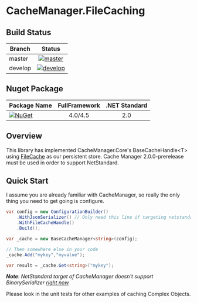 CacheManager.FileCaching
========================

Build Status
------------

Branch | Status
--- | :---:
master | [![master](https://ci.appveyor.com/api/projects/status/pi3k1r41y2j2l5ov/branch/master?svg=true)](https://ci.appveyor.com/project/maldworth/cachemanager-filecaching/branch/master)
develop | [![develop](https://ci.appveyor.com/api/projects/status/pi3k1r41y2j2l5ov/branch/develop?svg=true)](https://ci.appveyor.com/project/maldworth/cachemanager-filecaching/branch/develop)

Nuget Package
-------------

| Package Name | FullFramework | .NET Standard |
| ------------ | :-----------: | :-----------: |
| [![NuGet](https://img.shields.io/nuget/v/cachemanager.filecaching.svg)](https://www.nuget.org/packages/CacheManager.FileCaching) | 4.0/4.5 | 2.0 |

Overview
--------

This library has implemented CacheManager.Core's BaseCacheHandle&lt;T&gt; using
[FileCache](https://www.nuget.org/packages/FileCache) as our persistent store.
Cache Manager 2.0.0-prerelease must be used in order to support NetStandard.

Quick Start
-----------

I assume you are already familiar with CacheManager, so really the only thing you
need to get going is configure.

```csharp
var config = new ConfigurationBuilder()
    .WithJsonSerializer() // Only need this line if targeting netstandard
    .WithFileCacheHandle()
    .Build();

var _cache = new BaseCacheManager<string>(config);

// Then somewhere else in your code
_cache.Add("mykey","myvalue");

var result = _cache.Get<string>("mykey");
```

**_Note_**: _NetStandard target of CacheManager doesn't support BinarySerializer
[right now](https://github.com/MichaCo/CacheManager/issues/221)_

Please look in the unit tests for other examples of caching Complex Objects.